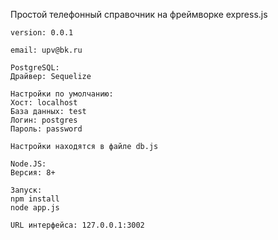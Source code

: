 Простой телефонный справочник на фреймворке express.js

```
version: 0.0.1

email: upv@bk.ru
```
```
PostgreSQL:
Драйвер: Sequelize

Настройки по умолчанию:
Хост: localhost
База данных: test
Логин: postgres
Пароль: password

Настройки находятся в файле db.js
```
```
Node.JS:
Версия: 8+
```
```
Запуск:
npm install
node app.js

URL интерфейса: 127.0.0.1:3002
```
